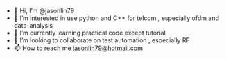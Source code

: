 - 👋 Hi, I’m @jasonlin79
- 👀 I’m interested in use python and C++ for telcom , especially ofdm and data-analysis
- 🌱 I’m currently learning practical code except tutorial
- 💞️ I’m looking to collaborate on test automation , especially RF
- 📫 How to reach me jasonlin79@hotmail.com

<!---
jasonlin79/jasonlin79 is a ✨ special ✨ repository because its `README.md` (this file) appears on your GitHub profile.
You can click the Preview link to take a look at your changes.
--->
